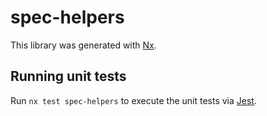 # spec-helpers

This library was generated with [Nx](https://nx.dev).

## Running unit tests

Run `nx test spec-helpers` to execute the unit tests via [Jest](https://jestjs.io).
